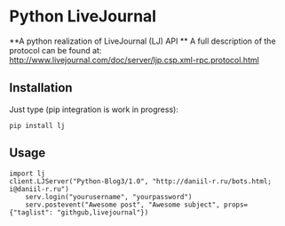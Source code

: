# Python LiveJournal #
**A python realization of LiveJournal (LJ) API **
A full description of the protocol can be found at: 
http://www.livejournal.com/doc/server/ljp.csp.xml-rpc.protocol.html

## Installation ##
Just type (pip integration is work in progress):

    pip install lj
    
## Usage ##


    import lj
    client.LJServer("Python-Blog3/1.0", "http://daniil-r.ru/bots.html; i@daniil-r.ru")
        serv.login("yourusername", "yourpassword")
        serv.postevent("Awesome post", "Awesome subject", props={"taglist": "githgub,livejournal"})